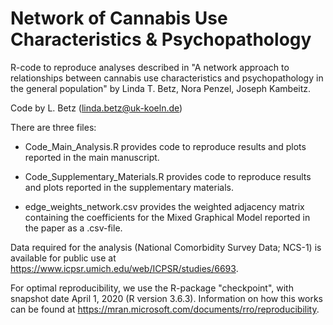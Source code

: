 # Network of Cannabis Use Characteristics & Psychopathology
R-code to reproduce analyses described in "A network approach to relationships between cannabis use characteristics and psychopathology in the general population" by Linda T. Betz, Nora Penzel, Joseph Kambeitz.  

Code by L. Betz (linda.betz@uk-koeln.de)

There are three files:

* Code_Main_Analysis.R provides code to reproduce results and plots reported in the main manuscript.

* Code_Supplementary_Materials.R provides code to reproduce results and plots reported in the supplementary materials.

* edge_weights_network.csv provides the weighted adjacency matrix containing the coefficients for the Mixed Graphical Model reported in the paper as a .csv-file.

Data required for the analysis (National Comorbidity Survey Data; NCS-1) is available for public use at https://www.icpsr.umich.edu/web/ICPSR/studies/6693.

For optimal reproducibility, we use the R-package "checkpoint", with snapshot date April 1, 2020 (R version 3.6.3). Information on how this works can be found at https://mran.microsoft.com/documents/rro/reproducibility.
